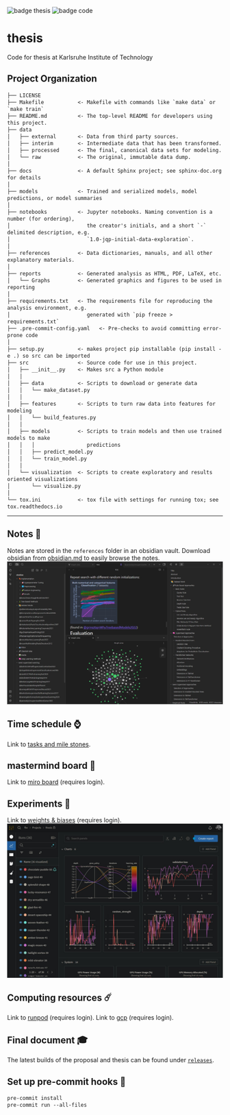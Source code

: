 ![badge thesis](https://github.com/KarelZe/thesis/actions/workflows/action_latex.yaml/badge.svg)
![badge code](https://github.com/KarelZe/thesis/actions/workflows/action_python.yaml/badge.svg)

thesis
==============================

Code for thesis at Karlsruhe Institute of Technology

Project Organization
------------

    ├── LICENSE
    ├── Makefile           <- Makefile with commands like `make data` or `make train`
    ├── README.md          <- The top-level README for developers using this project.
    ├── data
    │   ├── external       <- Data from third party sources.
    │   ├── interim        <- Intermediate data that has been transformed.
    │   ├── processed      <- The final, canonical data sets for modeling.
    │   └── raw            <- The original, immutable data dump.
    │
    ├── docs               <- A default Sphinx project; see sphinx-doc.org for details
    │
    ├── models             <- Trained and serialized models, model predictions, or model summaries
    │
    ├── notebooks          <- Jupyter notebooks. Naming convention is a number (for ordering),
    │                         the creator's initials, and a short `-` delimited description, e.g.
    │                         `1.0-jqp-initial-data-exploration`.
    │
    ├── references         <- Data dictionaries, manuals, and all other explanatory materials.
    │
    ├── reports            <- Generated analysis as HTML, PDF, LaTeX, etc.
    │   └── Graphs         <- Generated graphics and figures to be used in reporting
    │
    ├── requirements.txt   <- The requirements file for reproducing the analysis environment, e.g.
    │                         generated with `pip freeze > requirements.txt`
    ├── .pre-commit-config.yaml   <- Pre-checks to avoid committing error-prone code
    │
    ├── setup.py           <- makes project pip installable (pip install -e .) so src can be imported
    ├── src                <- Source code for use in this project.
    │   ├── __init__.py    <- Makes src a Python module
    │   │
    │   ├── data           <- Scripts to download or generate data
    │   │   └── make_dataset.py
    │   │
    │   ├── features       <- Scripts to turn raw data into features for modeling
    │   │   └── build_features.py
    │   │
    │   ├── models         <- Scripts to train models and then use trained models to make
    │   │   │                 predictions
    │   │   ├── predict_model.py
    │   │   └── train_model.py
    │   │
    │   └── visualization  <- Scripts to create exploratory and results oriented visualizations
    │       └── visualize.py
    │
    └── tox.ini            <- tox file with settings for running tox; see tox.readthedocs.io


--------


Notes 📜
------------
Notes are stored in the `references` folder in an obsidian vault. Download obsidian from [obsidian.md](https://obsidian.md/) to easily browse the notes.
![obsidian](references/obsidian/%F0%9F%96%BC%EF%B8%8FMedia/obsidian.jpg)

Time schedule ⌚
------------
Link to [tasks and mile stones](https://github.com/KarelZe/thesis/milestones?direction=asc&sort=due_date&state=open).

mastermind board 🥷
------------
Link to [miro board](https://miro.com/app/board/uXjVPPRCa6s=/) (requires login).

Experiments 🧪
------------
Link to [weights & biases](https://wandb.ai/fbv/thesis) (requires login).
![wandb](references/obsidian/%F0%9F%96%BC%EF%B8%8FMedia/wandb.jpg)

Computing resources ☄️
------------
Link to [runpod](https://www.runpod.io/console/pods) (requires login).
Link to [gcp](https://console.cloud.google.com/welcome?project=flowing-mantis-239216) (requires login).

Final document 🎓
------------
The latest builds of the proposal and thesis can be found under [`releases`](https://github.com/KarelZe/thesis/releases/).

Set up pre-commit hooks 🐙
------------
```
pre-commit install
pre-commit run --all-files
```